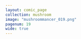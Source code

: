 ```yaml
---
layout: comic_page
collection: mushroom
image: "mushroommancer_019.png"
pagenum: 19
wide: true
---
```

